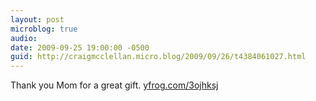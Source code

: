 ```yaml
---
layout: post
microblog: true
audio: 
date: 2009-09-25 19:00:00 -0500
guid: http://craigmcclellan.micro.blog/2009/09/26/t4384061027.html
---
```

Thank you Mom for a great gift.  [yfrog.com/3ojhksj](http://yfrog.com/3ojhksj)
